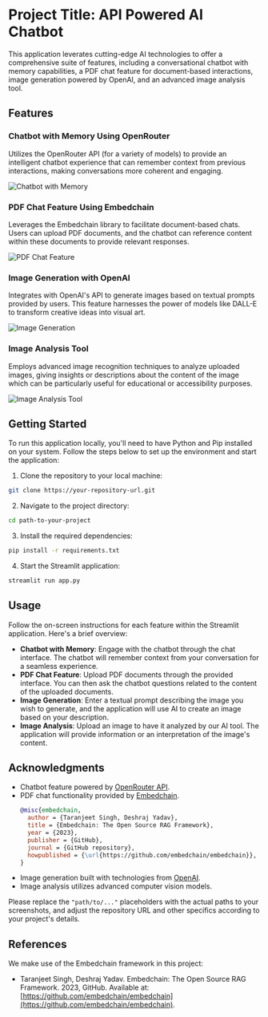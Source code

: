 
# Project Title: API Powered AI Chatbot

This application leverates cutting-edge AI technologies to offer a comprehensive suite of features, including a conversational chatbot with memory capabilities, a PDF chat feature for document-based interactions, image generation powered by OpenAI, and an advanced image analysis tool. 

## Features

### Chatbot with Memory Using OpenRouter

Utilizes the OpenRouter API (for a variety of models) to provide an intelligent chatbot experience that can remember context from previous interactions, making conversations more coherent and engaging.

![Chatbot with Memory](path/to/chatbot_memory_screenshot.png)

### PDF Chat Feature Using Embedchain

Leverages the Embedchain library to facilitate document-based chats. Users can upload PDF documents, and the chatbot can reference content within these documents to provide relevant responses.

![PDF Chat Feature](path/to/pdf_chat_feature_screenshot.png)

### Image Generation with OpenAI

Integrates with OpenAI's API to generate images based on textual prompts provided by users. This feature harnesses the power of models like DALL-E to transform creative ideas into visual art.

![Image Generation](path/to/image_generation_screenshot.png)

### Image Analysis Tool

Employs advanced image recognition techniques to analyze uploaded images, giving insights or descriptions about the content of the image which can be particularly useful for educational or accessibility purposes.

![Image Analysis Tool](path/to/image_analysis_tool_screenshot.png)

## Getting Started

To run this application locally, you'll need to have Python and Pip installed on your system. Follow the steps below to set up the environment and start the application:

1. Clone the repository to your local machine:

```bash
git clone https://your-repository-url.git
```

2. Navigate to the project directory:

```bash
cd path-to-your-project
```

3. Install the required dependencies:

```bash
pip install -r requirements.txt
```

4. Start the Streamlit application:

```bash
streamlit run app.py
```

## Usage

Follow the on-screen instructions for each feature within the Streamlit application. Here's a brief overview:

- **Chatbot with Memory**: Engage with the chatbot through the chat interface. The chatbot will remember context from your conversation for a seamless experience.
- **PDF Chat Feature**: Upload PDF documents through the provided interface. You can then ask the chatbot questions related to the content of the uploaded documents.
- **Image Generation**: Enter a textual prompt describing the image you wish to generate, and the application will use AI to create an image based on your description.
- **Image Analysis**: Upload an image to have it analyzed by our AI tool. The application will provide information or an interpretation of the image's content.

## Acknowledgments

- Chatbot feature powered by [OpenRouter API](https://openrouter.ai).
- PDF chat functionality provided by [Embedchain](https://github.com/embedchain/embedchain). 
  ```bibtex
  @misc{embedchain,
    author = {Taranjeet Singh, Deshraj Yadav},
    title = {Embedchain: The Open Source RAG Framework},
    year = {2023},
    publisher = {GitHub},
    journal = {GitHub repository},
    howpublished = {\url{https://github.com/embedchain/embedchain}},
  }
  ```
- Image generation built with technologies from [OpenAI](https://openai.com).
- Image analysis utilizes advanced computer vision models.

Please replace the `"path/to/..."` placeholders with the actual paths to your screenshots, and adjust the repository URL and other specifics according to your project's details.


## References

We make use of the Embedchain framework in this project:

- Taranjeet Singh, Deshraj Yadav. Embedchain: The Open Source RAG Framework. 2023, GitHub. Available at: [https://github.com/embedchain/embedchain](https://github.com/embedchain/embedchain).
